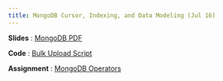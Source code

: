 ```yaml
---
title: MongoDB Cursor, Indexing, and Data Modeling (Jul 16)
---
```


**Slides**
: [MongoDB PDF](https://drive.google.com/file/d/1e0SKNkoO1oZKB1K0smM-KYd5Hi_0_Lxg/view?usp=sharing)

**Code**
: [Bulk Upload Script](https://gist.github.com/kremaali/ce25ce78f229b37a8c01b44a22058b84)

**Assignment**
: [MongoDB Operators]((https://alikrema.github.io/nodejs-course/assignment_4/))
